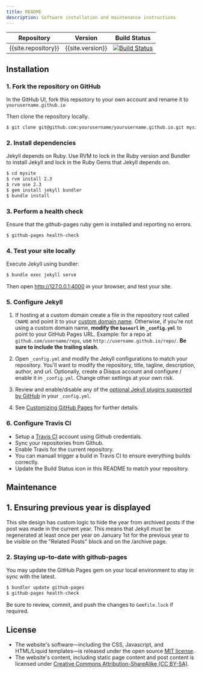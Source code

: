 ```yaml
---
title: README
description: Software installation and maintenance instructions
---
```


Repository | Version | Build Status
---------- | ------- | ------------
{{site.repository}} | {{site.version}} | [![Build Status](https://travis-ci.org/jameswilson/jameswilson.github.io.svg?branch=master)](https://travis-ci.org/jameswilson/jameswilson.github.io)

## Installation

### 1. Fork the repository on GitHub

In the GitHub UI, fork this repsotory to your own account and rename it to `yourusername.github.io`

Then clone the repository locally.

```bash
$ git clone git@github.com:yourusername/yourusername.github.io.git mysite
```


### 2. Install dependencies

Jekyll depends on Ruby.  Use RVM to lock in the Ruby version and Bundler to install Jekyll and lock in the Ruby Gems that Jekyll depends on.

```bash
$ cd mysite
$ rvm install 2.3
$ rvm use 2.3
$ gem install jekyll bundler
$ bundle install
```


### 3. Perform a health check

Ensure that the github-pages ruby gem is installed and reporting no errors.

```bash
$ github-pages health-check
```


### 4. Test your site locally

Execute Jekyll using bundler:

```bash
$ bundle exec jekyll serve
```

Then open <http://127.0.0.1:4000> in your browser, and test your site.


### 5. Configure Jekyll

1. If hosting at a custom domain create a file in the repository root called `CNAME` and point it to your [custom domain name](https://help.github.com/articles/setting-up-a-custom-domain-with-github-pages). Otherwise, if you're not using a custom domain name, **modify the `baseurl` in `_config.yml`** to point to your GitHub Pages URL. Example: for a repo at `github.com/username/repo`, use `http://username.github.io/repo/`. **Be sure to include the trailing slash.**

3. Open `_config.yml` and modify the Jekyll configurations to match your repository.  You'll want to modify the repository, title, tagline, description, author, and url.  Optionally, create a Disqus account and configure / enable it in `_config.yml`. Change other settings at your own risk.

4. Review and enable/disable any of the [optional Jekyll plugins supported by GitHub](https://help.github.com/articles/configuring-jekyll-plugins/#optional-plugins) in your `_config.yml`.

5. See [Customizing GitHub Pages](https://help.github.com/categories/customizing-github-pages/) for further details.


### 6. Configure Travis CI

* Setup a [Travis CI](https://travis-ci.org/profile) account using Github credentials.
* Sync your repositories from Github.
* Enable Travis for the current repository.
* You can manuall trigger a build in Travis CI to ensure everything builds correctly.
* Update the Build Status icon in this README to match your repository.


## Maintenance


## 1. Ensuring previous year is displayed

This site design has custom logic to hide the year from archived posts
if the post was made in the current year. This means that Jekyll must be
regenerated at least once per year on January 1st for the previous year
to be visible on the "Related Posts" block and on the /archive page.


### 2. Staying up-to-date with github-pages

You may update the GitHub Pages gem on your local environment to stay in sync with the latest.

```bash
$ bundler update github-pages
$ github-pages health-check
```

Be sure to review, commit, and push the changes to `Gemfile.lock` if required.



## License

* The website's software—including the CSS, Javascript, and HTML/Liquid templates—is released under the open source [MIT license](/LICENSE#software-license).
* The website's content, including static page content and post content is licensed under [Creative Commons Attribution-ShareAlike (CC BY-SA)](/LICENSE#content-license).
